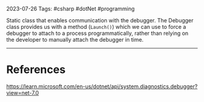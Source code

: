 2023-07-26
Tags: #csharp #dotNet #programming 

Static class that enables communication with the debugger. The Debugger class provides us with a method (`Launch()`) which we can use to force a debugger to attach to a process programmatically, rather than relying on the developer to manually attach the debugger in time.  

---
# References

https://learn.microsoft.com/en-us/dotnet/api/system.diagnostics.debugger?view=net-7.0